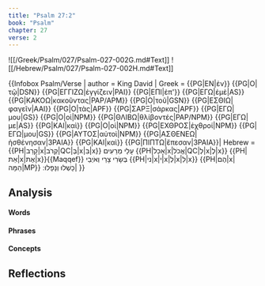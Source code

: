 ```yaml
---
title: "Psalm 27:2"
book: "Psalm"
chapter: 27
verse: 2
---
```

![[/Greek/Psalm/027/Psalm-027-002G.md#Text]]
![[/Hebrew/Psalm/027/Psalm-027-002H.md#Text]]

{{Infobox Psalm/Verse |
  author = King David |
  Greek = {{PG|ΕΝ|ἐν}} {{PG|Ο|τῷ|DSN}} {{PG|ΕΓΓΙΖΩ|ἐγγίζειν|PAI}} {{PG|ΕΠΙ|ἐπ'}} {{PG|ΕΓΩ|ἐμὲ|AS}} {{PG|ΚΑΚΟΩ|κακοῦντας|PAP/APM}} {{PG|Ο|τοῦ|GSN}} {{PG|ΕΣΘΙΩ|φαγεῖν|AAI}} {{PG|Ο|τὰς|APF}} {{PG|ΣΑΡΞ|σάρκας|APF}} {{PG|ΕΓΩ|μου|GS}} {{PG|Ο|οἱ|NPM}} {{PG|ΘΛΙΒΩ|θλίβοντές|PAP/NPM}} {{PG|ΕΓΩ|με|AS}} {{PG|ΚΑΙ|καὶ}} {{PG|Ο|οἱ|NPM}} {{PG|ΕΧΘΡΟΣ|ἐχθροί|NPM}} {{PG|ΕΓΩ|μου|GS}} {{PG|ΑΥΤΟΣ|αὐτοὶ|NPM}} {{PG|ΑΣΘΕΝΕΩ|ἠσθένησαν|3PAIA}} {{PG|ΚΑΙ|καὶ}} {{PG|ΠΙΠΤΩ|ἔπεσαν|3PAIA}}|
  Hebrew = {{PH|קָרַב|x|קְרֹב|QC|בְּ|x|בִּ|x}}
עָלַי
מְרֵעִים
{{PH|אָכַל|x|אֱכֹל|QC|לְ|x|לֶ|x}} {{PH|אֵת|x|אֶת|x}}{{Maqqef}}
בְּשָׂרִי
צָרַי
וְאֹיְבַי
{{PH|ני|x|י|x|לְ|x|לִ|x}} {{PH|הֶם|x|הֵמָּה|MP}}
כָשְׁלוּ
וְנָפָלוּ
׃|
}}

## Analysis

#### Words

#### Phrases

#### Concepts

## Reflections

